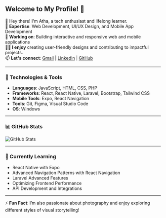 ## Welcome to My Profile! 👋

🌟 Hey there! I'm Atha, a tech enthusiast and lifelong learner.  
💼 **Expertise**: Web Development, UI/UX Design, and Mobile App Development  
🔭 **Working on**: Building interactive and responsive web and mobile applications  
👨‍🏫 **I enjoy** creating user-friendly designs and contributing to impactful projects.  
📫 **Let's connect**: [Gmail](athallahnz57@gmail.com) | [LinkedIn](https://linkedin.com/in/athallahnz) | [GitHub](https://github.com/athallahnz)

---

### 🔧 Technologies & Tools
- **Languages**: JavaScript, HTML, CSS, PHP  
- **Frameworks**: React, React Native, Laravel, Bootstrap, Tailwind CSS  
- **Mobile Tools**: Expo, React Navigation  
- **Tools**: Git, Figma, Visual Studio Code  
- **OS**: Windows  

---

### 📊 GitHub Stats
![GitHub Stats](https://github-readme-stats.vercel.app/api?username=athallahnz&show_icons=true&theme=dark)

---

### 🌱 Currently Learning
- React Native with Expo  
- Advanced Navigation Patterns with React Navigation  
- Laravel Advanced Features  
- Optimizing Frontend Performance  
- API Development and Integrations  

---

⚡ **Fun Fact**: I’m also passionate about photography and enjoy exploring different styles of visual storytelling!
